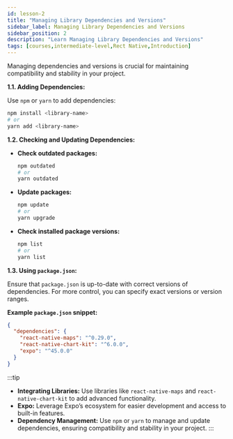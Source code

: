 ```yaml
---
id: lesson-2
title: "Managing Library Dependencies and Versions"
sidebar_label: Managing Library Dependencies and Versions
sidebar_position: 2
description: "Learn Managing Library Dependencies and Versions"
tags: [courses,intermediate-level,Rect Native,Introduction]
--- 
```

 


Managing dependencies and versions is crucial for maintaining compatibility and stability in your project.

**1.1. Adding Dependencies:**

Use `npm` or `yarn` to add dependencies:

```bash
npm install <library-name>
# or
yarn add <library-name>
```

**1.2. Checking and Updating Dependencies:**

- **Check outdated packages:**

  ```bash
  npm outdated
  # or
  yarn outdated
  ```

- **Update packages:**

  ```bash
  npm update
  # or
  yarn upgrade
  ```

- **Check installed package versions:**

  ```bash
  npm list
  # or
  yarn list
  ```

**1.3. Using `package.json`:**

Ensure that `package.json` is up-to-date with correct versions of dependencies. For more control, you can specify exact versions or version ranges.

**Example `package.json` snippet:**

```json
{
  "dependencies": {
    "react-native-maps": "^0.29.0",
    "react-native-chart-kit": "^6.0.0",
    "expo": "^45.0.0"
  }
}
```

:::tip
- **Integrating Libraries:** Use libraries like `react-native-maps` and `react-native-chart-kit` to add advanced functionality.
- **Expo:** Leverage Expo’s ecosystem for easier development and access to built-in features.
- **Dependency Management:** Use `npm` or `yarn` to manage and update dependencies, ensuring compatibility and stability in your project. 
:::
